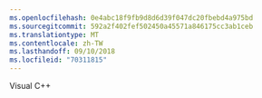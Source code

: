 ```yaml
---
ms.openlocfilehash: 0e4abc18f9fb9d8d6d39f047dc20fbebd4a975bd
ms.sourcegitcommit: 592a2f402fef502450a45571a846175cc3ab1ceb
ms.translationtype: MT
ms.contentlocale: zh-TW
ms.lasthandoff: 09/10/2018
ms.locfileid: "70311815"
---
```

Visual C++